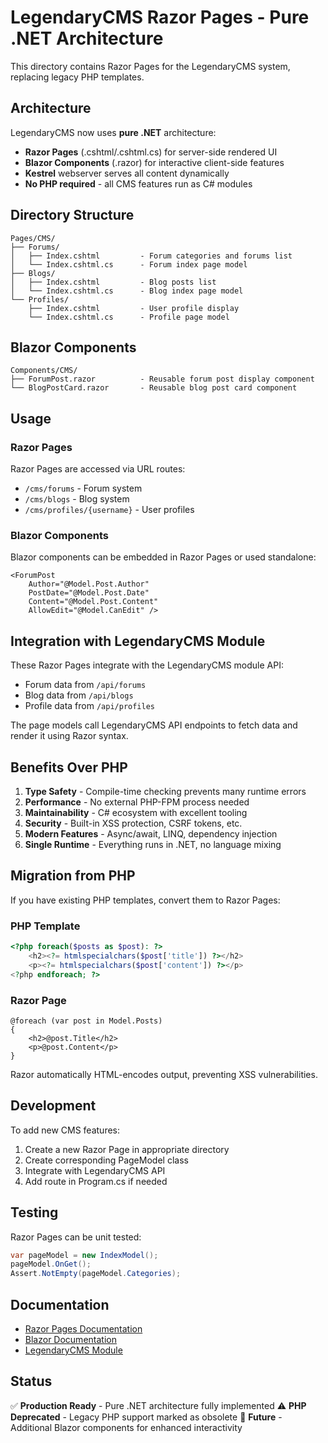 # LegendaryCMS Razor Pages - Pure .NET Architecture

This directory contains Razor Pages for the LegendaryCMS system, replacing legacy PHP templates.

## Architecture

LegendaryCMS now uses **pure .NET** architecture:
- **Razor Pages** (.cshtml/.cshtml.cs) for server-side rendered UI
- **Blazor Components** (.razor) for interactive client-side features
- **Kestrel** webserver serves all content dynamically
- **No PHP required** - all CMS features run as C# modules

## Directory Structure

```
Pages/CMS/
├── Forums/
│   ├── Index.cshtml         - Forum categories and forums list
│   └── Index.cshtml.cs      - Forum index page model
├── Blogs/
│   ├── Index.cshtml         - Blog posts list
│   └── Index.cshtml.cs      - Blog index page model
└── Profiles/
    ├── Index.cshtml         - User profile display
    └── Index.cshtml.cs      - Profile page model
```

## Blazor Components

```
Components/CMS/
├── ForumPost.razor          - Reusable forum post display component
└── BlogPostCard.razor       - Reusable blog post card component
```

## Usage

### Razor Pages

Razor Pages are accessed via URL routes:
- `/cms/forums` - Forum system
- `/cms/blogs` - Blog system
- `/cms/profiles/{username}` - User profiles

### Blazor Components

Blazor components can be embedded in Razor Pages or used standalone:

```razor
<ForumPost 
    Author="@Model.Post.Author"
    PostDate="@Model.Post.Date"
    Content="@Model.Post.Content"
    AllowEdit="@Model.CanEdit" />
```

## Integration with LegendaryCMS Module

These Razor Pages integrate with the LegendaryCMS module API:
- Forum data from `/api/forums`
- Blog data from `/api/blogs`
- Profile data from `/api/profiles`

The page models call LegendaryCMS API endpoints to fetch data and render it using Razor syntax.

## Benefits Over PHP

1. **Type Safety** - Compile-time checking prevents many runtime errors
2. **Performance** - No external PHP-FPM process needed
3. **Maintainability** - C# ecosystem with excellent tooling
4. **Security** - Built-in XSS protection, CSRF tokens, etc.
5. **Modern Features** - Async/await, LINQ, dependency injection
6. **Single Runtime** - Everything runs in .NET, no language mixing

## Migration from PHP

If you have existing PHP templates, convert them to Razor Pages:

### PHP Template
```php
<?php foreach($posts as $post): ?>
    <h2><?= htmlspecialchars($post['title']) ?></h2>
    <p><?= htmlspecialchars($post['content']) ?></p>
<?php endforeach; ?>
```

### Razor Page
```razor
@foreach (var post in Model.Posts)
{
    <h2>@post.Title</h2>
    <p>@post.Content</p>
}
```

Razor automatically HTML-encodes output, preventing XSS vulnerabilities.

## Development

To add new CMS features:

1. Create a new Razor Page in appropriate directory
2. Create corresponding PageModel class
3. Integrate with LegendaryCMS API
4. Add route in Program.cs if needed

## Testing

Razor Pages can be unit tested:
```csharp
var pageModel = new IndexModel();
pageModel.OnGet();
Assert.NotEmpty(pageModel.Categories);
```

## Documentation

- [Razor Pages Documentation](https://docs.microsoft.com/aspnet/core/razor-pages)
- [Blazor Documentation](https://docs.microsoft.com/aspnet/core/blazor)
- [LegendaryCMS Module](../../LegendaryCMS/README.md)

## Status

✅ **Production Ready** - Pure .NET architecture fully implemented
⚠️ **PHP Deprecated** - Legacy PHP support marked as obsolete
🚀 **Future** - Additional Blazor components for enhanced interactivity

